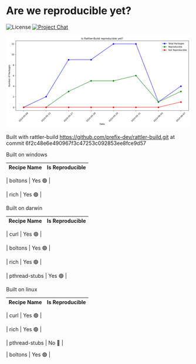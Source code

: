 # Are we reproducible yet?

![License][license-badge]
[![Project Chat][chat-badge]][chat-url]

[license-badge]: https://img.shields.io/badge/license-BSD--3--Clause-blue?style=flat-square
[chat-badge]: https://img.shields.io/discord/1082332781146800168.svg?label=&logo=discord&logoColor=ffffff&color=7389D8&labelColor=6A7EC2&style=flat-square
[chat-url]: https://discord.gg/kKV8ZxyzY4

![Reproducibility Chart](data/chart.png)

Built with rattler-build https://github.com/prefix-dev/rattler-build.git at commit 6f2c48e6e490967f3c47253c092853ee8fce9d57


Built on windows

| Recipe Name | Is Reproducible |
| --- | --- |

| boltons | Yes 🟢 |

| rich | Yes 🟢 |


Built on darwin

| Recipe Name | Is Reproducible |
| --- | --- |

| curl | Yes 🟢 |

| boltons | Yes 🟢 |

| rich | Yes 🟢 |

| pthread-stubs | Yes 🟢 |


Built on linux

| Recipe Name | Is Reproducible |
| --- | --- |

| curl | Yes 🟢 |

| rich | Yes 🟢 |

| pthread-stubs | No 🔴 |

| boltons | Yes 🟢 |

